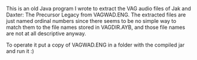This is an old Java program I wrote to extract the VAG audio files of Jak and Daxter: The Precursor Legacy from VAGWAD.ENG. The extracted files are just named ordinal numbers since there seems to be no simple way to match them to the file names stored in VAGDIR.AYB, and those file names are not at all descriptive anyway.

To operate it put a copy of VAGWAD.ENG in a folder with the compiled jar and run it :)
